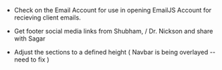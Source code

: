 - Check on the Email Account for use in opening EmailJS Account for recieving client emails.

- Get footer social media links from Shubham, / Dr. Nickson and share with Sagar

- Adjust the sections to a defined height ( Navbar is being overlayed -- need to fix )